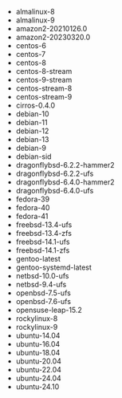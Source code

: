 - almalinux-8
- almalinux-9
- amazon2-20210126.0
- amazon2-20230320.0
- centos-6
- centos-7
- centos-8
- centos-8-stream
- centos-9-stream
- centos-stream-8
- centos-stream-9
- cirros-0.4.0
- debian-10
- debian-11
- debian-12
- debian-13
- debian-9
- debian-sid
- dragonflybsd-6.2.2-hammer2
- dragonflybsd-6.2.2-ufs
- dragonflybsd-6.4.0-hammer2
- dragonflybsd-6.4.0-ufs
- fedora-39
- fedora-40
- fedora-41
- freebsd-13.4-ufs
- freebsd-13.4-zfs
- freebsd-14.1-ufs
- freebsd-14.1-zfs
- gentoo-latest
- gentoo-systemd-latest
- netbsd-10.0-ufs
- netbsd-9.4-ufs
- openbsd-7.5-ufs
- openbsd-7.6-ufs
- opensuse-leap-15.2
- rockylinux-8
- rockylinux-9
- ubuntu-14.04
- ubuntu-16.04
- ubuntu-18.04
- ubuntu-20.04
- ubuntu-22.04
- ubuntu-24.04
- ubuntu-24.10
